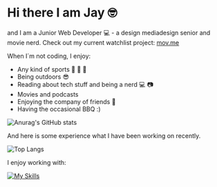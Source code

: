 # Hi there I am Jay 🤓

and I am a Junior Web Developer 💻 - a design mediadesign senior and movie nerd.
Check out my current watchlist project: [mov.me](https://movme.vercel.app)

When I´m not coding, I enjoy:

- Any kind of sports :runner: :muscle: :basketball:
- Being outdoors :sunglasses:
- Reading about tech stuff and being a nerd :computer: :camera: 
- Movies and podcasts
- Enjoying the company of friends :raised_hands:
- Having the occasional BBQ :)

![Anurag's GitHub stats](https://github-readme-stats.vercel.app/api?username=beetlejays&theme=react&show_icons=true)



And here is some experience what I have been working on recently.

![Top Langs](https://github-readme-stats.vercel.app/api/top-langs/?username=beetlejays&react&layout=compact)

I enjoy working with: 

[![My Skills](https://skillicons.dev/icons?i=js,html,css,react,sass,vscode,php)](https://github.com/beetlejays/beetlejays/)

